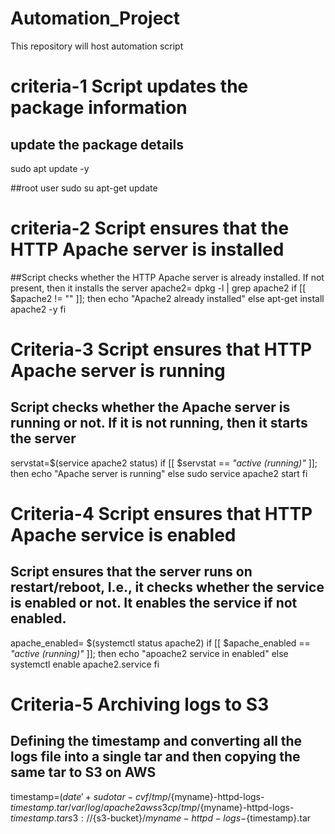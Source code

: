 # Automation_Project
 This repository will host automation script


 # criteria-1  Script updates the package information
 ## update the package details
 sudo apt update -y

 ##root user
 sudo su
 apt-get update

 # criteria-2 Script ensures that the HTTP Apache server is installed
 ##Script checks whether the HTTP Apache server is already installed. If not present, then it installs the server
 apache2= dpkg -l | grep apache2
 if [[ $apache2 != "" ]]; then
   echo "Apache2 already installed"
 else apt-get install apache2 -y
 fi

 # Criteria-3 Script ensures that HTTP Apache server is running
 ## Script checks whether the Apache server is running or not. If it is not running, then it starts the server
 servstat=$(service apache2 status)
 if [[ $servstat == *"active (running)"* ]]; then
   echo "Apache server is running"
 else sudo service apache2 start
 fi

 # Criteria-4 Script ensures that HTTP Apache service is enabled
 ## Script ensures that the server runs on restart/reboot, I.e., it checks whether the service is enabled or not. It enables the service if not enabled.
 apache_enabled= $(systemctl status apache2)
 if [[ $apache_enabled == *"active (running)"* ]]; then
   echo "apoache2  service in  enabled"
 else systemctl enable apache2.service
 fi


 # Criteria-5 Archiving logs to S3
 ## Defining the timestamp and converting all the logs file into a single tar and then copying the same tar to S3 on AWS
 timestamp=$(date '+%d%m%Y-%H%M%S')
 sudo tar -cvf /tmp/${myname}-httpd-logs-${timestamp}.tar /var/log/apache2
 aws s3 cp /tmp/${myname}-httpd-logs-${timestamp}.tar s3://${s3-bucket}/${myname}-httpd-logs-${timestamp}.tar
